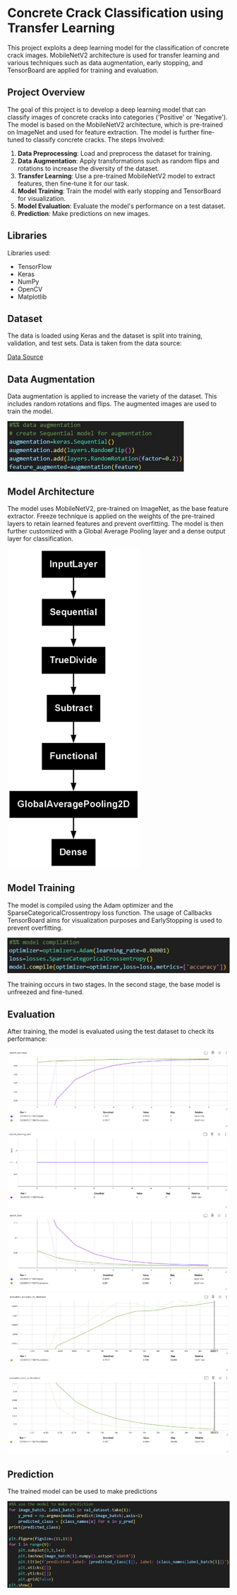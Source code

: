 # Concrete Crack Classification using Transfer Learning

This project exploits a deep learning model for the classification of concrete crack images. MobileNetV2 architecture is used for transfer learning and various techniques such as data augmentation, early stopping, and TensorBoard are applied for training and evaluation.

## Project Overview

The goal of this project is to develop a deep learning model that can classify images of concrete cracks into categories ('Positive' or 'Negative'). The model is based on the MobileNetV2 architecture, which is pre-trained on ImageNet and used for feature extraction. The model is further fine-tuned to classify concrete cracks. The steps Involved:

1. **Data Preprocessing**: Load and preprocess the dataset for training.
2. **Data Augmentation**: Apply transformations such as random flips and rotations to increase the diversity of the dataset.
3. **Transfer Learning**: Use a pre-trained MobileNetV2 model to extract features, then fine-tune it for our task.
4. **Model Training**: Train the model with early stopping and TensorBoard for visualization.
5. **Model Evaluation**: Evaluate the model's performance on a test dataset.
6. **Prediction**: Make predictions on new images.

## Libraries

Libraries used:
- TensorFlow
- Keras
- NumPy
- OpenCV
- Matplotlib

## Dataset

The data is loaded using Keras and the dataset is split into training, validation, and test sets. Data is taken from the data source:

[Data Source](https://data.mendeley.com/datasets/5y9wdsg2zt/2)

## Data Augmentation

Data augmentation is applied to increase the variety of the dataset. This includes random rotations and flips. The augmented images are used to train the model.

![Augmentation](static/augmentation.png)

## Model Architecture

The model uses MobileNetV2, pre-trained on ImageNet, as the base feature extractor. Freeze technique is applied on the weights of the pre-trained layers to retain learned features and prevent overfitting. The model is then further customized with a Global Average Pooling layer and a dense output layer for classification.

<img src="static/model.png" width="300"/>

## Model Training

The model is compiled using the Adam optimizer and the SparseCategoricalCrossentropy loss function. The usage of Callbacks TensorBoard aims for visualization purposes and EarlyStopping is used to prevent overfitting.

![Compilation](static/model_compile.png)

The training occurs in two stages. In the second stage, the base model is unfreezed and fine-tuned.

## Evaluation

After training, the model is evaluated using the test dataset to check its performance:

![Evaluation](static/tensorboard_epoch_accuracy.png)
![Evaluation](static/tensorboard_epoch_learning_rate.png)
![Evaluation](static/tensorboard_epoch_loss.png)
![Evaluation](static/tensorboard_evaluation_accuracy.png)
![Evaluation](static/tensorboard_evaluation_loss.png)

## Prediction

The trained model can be used to make predictions

![Prediction](static/prediction.png)
